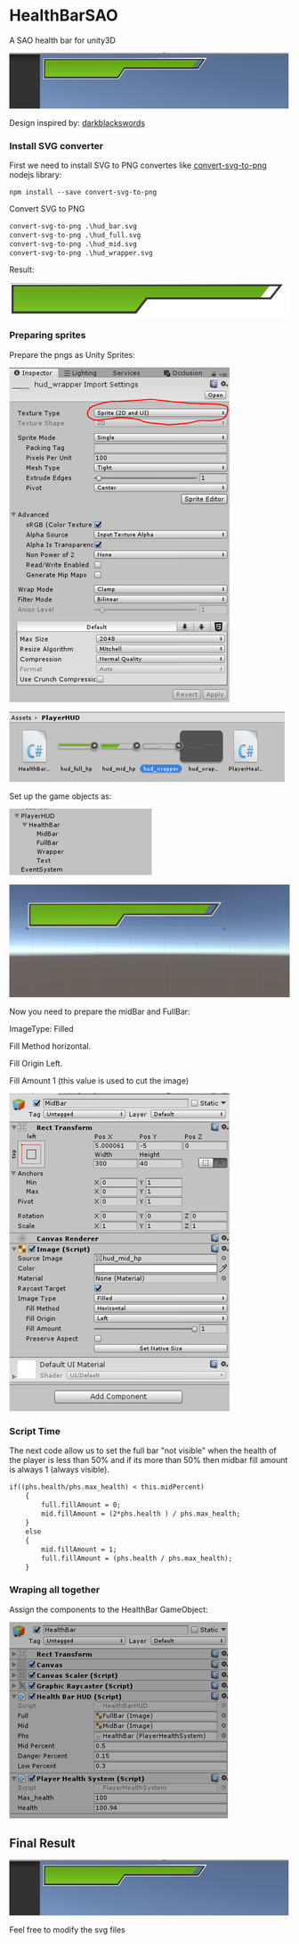 # HealthBarSAO
A SAO health bar for unity3D

![HealthBar finished](https://raw.githubusercontent.com/SecSamDev/HealthBarSAO/master/v1/healthBarFinish.gif)

Design inspired by: [darkblackswords](https://darkblackswords.deviantart.com/art/Sword-Art-Online-HP-Bar-342436869)

### Install SVG converter
First we need to install SVG to PNG convertes like [convert-svg-to-png](https://github.com/NotNinja/convert-svg) nodejs library:

```
npm install --save convert-svg-to-png
```

Convert SVG to PNG
```
convert-svg-to-png .\hud_bar.svg
convert-svg-to-png .\hud_full.svg
convert-svg-to-png .\hud_mid.svg
convert-svg-to-png .\hud_wrapper.svg
```
Result:

![HealthBarSAO](https://raw.githubusercontent.com/SecSamDev/HealthBarSAO/master/v1/hud_bar.png)

### Preparing sprites

Prepare the pngs as Unity Sprites:

![Texture Preparation](https://raw.githubusercontent.com/SecSamDev/HealthBarSAO/master/v1/TextureType.PNG)

![SpritesInDirectory](https://raw.githubusercontent.com/SecSamDev/HealthBarSAO/master/v1/Files.PNG)

Set up the game objects as:

![Game Objects](https://raw.githubusercontent.com/SecSamDev/HealthBarSAO/master/v1/HUDinUnity.PNG)

![Scene](https://raw.githubusercontent.com/SecSamDev/HealthBarSAO/master/v1/HealthBarScene.PNG)

Now you need to prepare the midBar and FullBar:

ImageType: Filled

Fill Method horizontal.

Fill Origin Left.

Fill Amount 1 (this value is used to cut the image)

![MidBar](https://raw.githubusercontent.com/SecSamDev/HealthBarSAO/master/v1/MidBarImage.PNG)

### Script Time
The next code allow us to set the full bar "not visible" when the health of the player is less than 50% and if its more than 50% then midbar fill amount is always 1 (always visible).

```
if((phs.health/phs.max_health) < this.midPercent)
    {
        full.fillAmount = 0;
        mid.fillAmount = (2*phs.health ) / phs.max_health;
    }
    else
    {
        mid.fillAmount = 1;
        full.fillAmount = (phs.health / phs.max_health);
    }
```

### Wraping all together

Assign the components to the HealthBar GameObject:

![HealthBarComponent](https://raw.githubusercontent.com/SecSamDev/HealthBarSAO/master/v1/HealthBarComponents.PNG)


## Final Result

![HealthBar finished](https://raw.githubusercontent.com/SecSamDev/HealthBarSAO/master/v1/healthBarFinish.gif)

Feel free to modify the svg files
